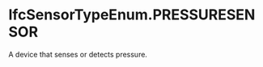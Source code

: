 IfcSensorTypeEnum.PRESSURESENSOR
================================
A device that senses or detects pressure.


